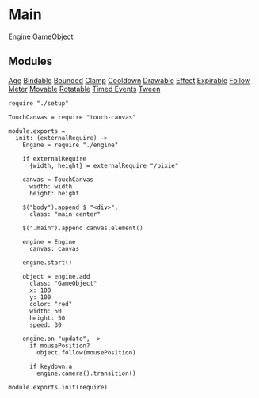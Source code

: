 Main
====

[Engine](./engine)
[GameObject](./game_object)

Modules
-------

[Age](./modules/age)
[Bindable](./modules/bindable)
[Bounded](./modules/bounded)
[Clamp](./modules/clamp)
[Cooldown](./modules/cooldown)
[Drawable](./modules/drawable)
[Effect](./modules/effect)
[Expirable](./modules/expirable)
[Follow](./modules/follow)
[Meter](./modules/meter)
[Movable](./modules/movable)
[Rotatable](./modules/rotatable)
[Timed Events](./modules/timed_events)
[Tween](./modules/tween)

    require "./setup"

    TouchCanvas = require "touch-canvas"

    module.exports =
      init: (externalRequire) ->
        Engine = require "./engine"

        if externalRequire
          {width, height} = externalRequire "/pixie"

        canvas = TouchCanvas
          width: width
          height: height

        $("body").append $ "<div>",
          class: "main center"

        $(".main").append canvas.element()

        engine = Engine
          canvas: canvas

        engine.start()

        object = engine.add
          class: "GameObject"
          x: 100
          y: 100
          color: "red"
          width: 50
          height: 50
          speed: 30

        engine.on "update", ->
          if mousePosition?
            object.follow(mousePosition)

          if keydown.a
            engine.camera().transition()

    module.exports.init(require)
